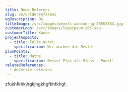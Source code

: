 ```yaml
---
title: Neue Referenz
slug: de/urlderreferenz
ogDescription: OG
titleImage: /src/images/pexels-winson-ng-20057853.jpg
customerLogo: /src/images/logoipsum-285.svg
customerTitle: Kunde
projectAspects:
  - title: Tolle Wurst
    specification: Wir machen die Beste!
plusPoints:
  - title: Mathe
    specification: Besser Plus als Minus – Punkt!
relatedReferences:
  - de/erste-referenz
---
```

zfukhfkhkjhgkjhgkhgfkhfkhgf.
